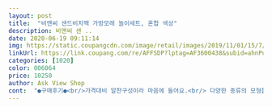 ```yaml
---
layout: post 
title:  "비앤씨 샌드비치백 가방모래 놀이세트, 혼합 색상" 
description: 비앤씨 샌 ..
date: 2020-06-19 09:11:14 
img: https://static.coupangcdn.com/image/retail/images/2019/11/01/15/7/e49ee7b8-0316-42cc-aa07-fdda5e724aa5.jpg 
linkUrl: https://link.coupang.com/re/AFFSDP?lptag=AF3600438&subid=ahnPublicAsk&pageKey=329349856&itemId=1053022595&vendorItemId=5521589072&traceid=V0-113-5b173b503e2a85e0 
categories: [1020] 
color: 006064 
price: 10250 
author: Ask View Shop 
cont:  "●구매후기●<br/>가격대비 알찬구성이라 마음에 들어요.<br/> 다양한 종류의 모형틀과 삽과 물조리개, 삼지창이라 하나요? 손잡이가 튼튼해서 만족입니다.<br/> 가성비 가심비 대만족이예요^^<br/>가격이 이렇게 저렴한데 상품까지 좋습니다.<br/><br/>다섯 살도 모래놀이 좋아해요 그래서 구매했어요 제품 좋아요 배송도 빨라요<br/>튼튼해보이고 구성도 너무 좋습니디.<br/><br/>" 
---
```

